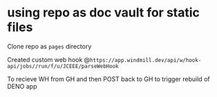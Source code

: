 # using repo as doc vault for static files
Clone repo as `pages` directory

Created custom web hook @`https://app.windmill.dev/api/w/hook-api/jobs//run/f/u/JCEEE/parseWebHook`

To recieve WH from GH and then POST back to GH to trigger rebuild of DENO app
